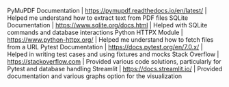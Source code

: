 PyMuPDF Documentation | https://pymupdf.readthedocs.io/en/latest/ | Helped me understand how to extract text from PDF files
SQLite Documentation | https://www.sqlite.org/docs.html | Helped with SQLite commands and database interactions
Python HTTPX Module | https://www.python-httpx.org/ | Helped me understand how to fetch files from a URL
Pytest Documentation | https://docs.pytest.org/en/7.0.x/ | Helped in writing test cases and using fixtures and mocks
Stack Overflow | https://stackoverflow.com | Provided various code solutions, particularly for Pytest and database handling
Streamlit | https://docs.streamlit.io/ | Provided documentation and various graphs option for the visualization